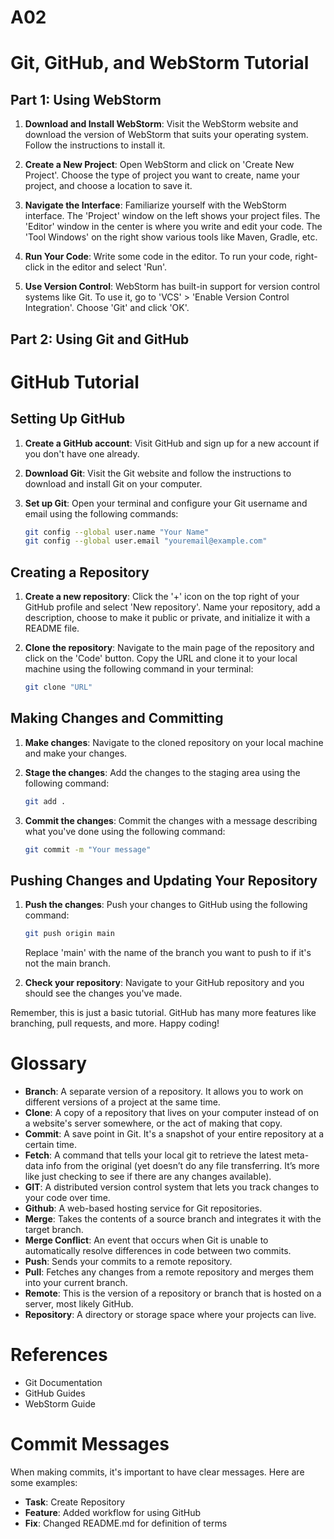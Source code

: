 # A02
# Git, GitHub, and WebStorm Tutorial

## Part 1: Using WebStorm

1. **Download and Install WebStorm**: Visit the WebStorm website and download the version of WebStorm that suits your operating system. Follow the instructions to install it.

2. **Create a New Project**: Open WebStorm and click on 'Create New Project'. Choose the type of project you want to create, name your project, and choose a location to save it.

3. **Navigate the Interface**: Familiarize yourself with the WebStorm interface. The 'Project' window on the left shows your project files. The 'Editor' window in the center is where you write and edit your code. The 'Tool Windows' on the right show various tools like Maven, Gradle, etc.

4. **Run Your Code**: Write some code in the editor. To run your code, right-click in the editor and select 'Run'.

5. **Use Version Control**: WebStorm has built-in support for version control systems like Git. To use it, go to 'VCS' > 'Enable Version Control Integration'. Choose 'Git' and click 'OK'.

## Part 2: Using Git and GitHub
# GitHub Tutorial

## Setting Up GitHub

1. **Create a GitHub account**: Visit GitHub and sign up for a new account if you don't have one already.

2. **Download Git**: Visit the Git website and follow the instructions to download and install Git on your computer.

3. **Set up Git**: Open your terminal and configure your Git username and email using the following commands:
    ```bash
    git config --global user.name "Your Name"
    git config --global user.email "youremail@example.com"
    ```

## Creating a Repository

1. **Create a new repository**: Click the '+' icon on the top right of your GitHub profile and select 'New repository'. Name your repository, add a description, choose to make it public or private, and initialize it with a README file.

2. **Clone the repository**: Navigate to the main page of the repository and click on the 'Code' button. Copy the URL and clone it to your local machine using the following command in your terminal:
    ```bash
    git clone "URL"
    ```

## Making Changes and Committing

1. **Make changes**: Navigate to the cloned repository on your local machine and make your changes.

2. **Stage the changes**: Add the changes to the staging area using the following command:
    ```bash
    git add .
    ```

3. **Commit the changes**: Commit the changes with a message describing what you've done using the following command:
    ```bash
    git commit -m "Your message"
    ```

## Pushing Changes and Updating Your Repository

1. **Push the changes**: Push your changes to GitHub using the following command:
    ```bash
    git push origin main
    ```
    Replace 'main' with the name of the branch you want to push to if it's not the main branch.

2. **Check your repository**: Navigate to your GitHub repository and you should see the changes you've made.

Remember, this is just a basic tutorial. GitHub has many more features like branching, pull requests, and more. Happy coding!



# Glossary

- **Branch**: A separate version of a repository. It allows you to work on different versions of a project at the same time.
- **Clone**: A copy of a repository that lives on your computer instead of on a website's server somewhere, or the act of making that copy.
- **Commit**: A save point in Git. It's a snapshot of your entire repository at a certain time.
- **Fetch**: A command that tells your local git to retrieve the latest meta-data info from the original (yet doesn’t do any file transferring. It’s more like just checking to see if there are any changes available).
- **GIT**: A distributed version control system that lets you track changes to your code over time.
- **Github**: A web-based hosting service for Git repositories.
- **Merge**: Takes the contents of a source branch and integrates it with the target branch.
- **Merge Conflict**: An event that occurs when Git is unable to automatically resolve differences in code between two commits.
- **Push**: Sends your commits to a remote repository.
- **Pull**: Fetches any changes from a remote repository and merges them into your current branch.
- **Remote**: This is the version of a repository or branch that is hosted on a server, most likely GitHub. 
- **Repository**: A directory or storage space where your projects can live.

# References

- Git Documentation
- GitHub Guides
- WebStorm Guide

# Commit Messages

When making commits, it's important to have clear messages. Here are some examples:

- **Task**: Create Repository
- **Feature**: Added workflow for using GitHub
- **Fix**: Changed README.md for definition of terms
